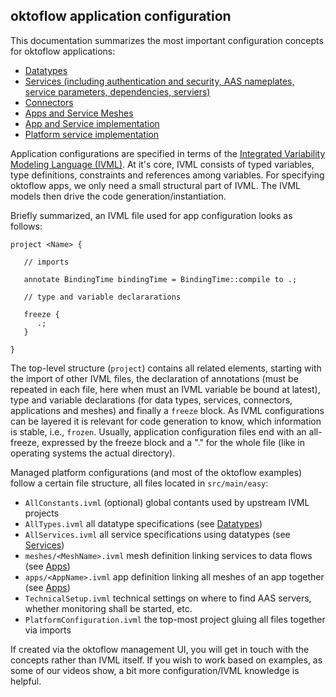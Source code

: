 ## oktoflow application configuration

This documentation summarizes the most important configuration concepts for oktoflow applications:
- [Datatypes](types.MD)
- [Services (including authentication and security, AAS nameplates, service parameters, dependencies, serviers)](services.MD)
- [Connectors](connectors.MD)
- [Apps and Service Meshes](apps.MD)
- [App and Service implementation](implementation.MD)
- [Platform service implementation](platform.MD)

Application configurations are specified in terms of the [Integrated Variability Modeling Language (IVML)](http://projects.sse.uni-hildesheim.de/easy/docs-git/docPreview/IVML%20Language%20Spec.pdf). At it's core, IVML consists of typed variables, type definitions, constraints and references among variables. For specifying oktoflow apps, we only need a small structural part of IVML. The IVML models then drive the code generation/instantiation.

Briefly summarized, an IVML file used for app configuration looks as follows:

```
project <Name> {

   // imports

   annotate BindingTime bindingTime = BindingTime::compile to .;

   // type and variable declararations
    
   freeze {
      .;
   }

}
```

The top-level structure (`project`) contains all related elements, starting with the import of other IVML files, the declaration of annotations (must be repeated in each file, here when must an IVML variable be bound at latest), type and variable declarations (for data types, services, connectors, applications and meshes) and finally a `freeze` block. As IVML configurations can be layered it is relevant for code generation to know, which information is stable, i.e., `frozen`. Usually, application configuration files end with an all-freeze, expressed by the freeze block and a "." for the whole file (like in operating systems the actual directory).

Managed platform configurations (and most of the oktoflow examples) follow a certain file structure, all files located in `src/main/easy`:
- `AllConstants.ivml` (optional) global contants used by upstream IVML projects
- `AllTypes.ivml` all datatype specifications (see [Datatypes](types.MD))
- `AllServices.ivml` all service specifications using datatypes (see [Services](services.MD))
- `meshes/<MeshName>.ivml` mesh definition linking services to data flows (see [Apps](apps.MD))
- `apps/<AppName>.ivml` app definition linking all meshes of an app together (see [Apps](apps.MD))
- `TechnicalSetup.ivml` technical settings on where to find AAS servers, whether monitoring shall be started, etc.
- `PlatformConfiguration.ivml` the top-most project gluing all files together via imports

If created via the oktoflow management UI, you will get in touch with the concepts rather than IVML itself. If you wish to work based on examples, as some of our videos show, a bit more configuration/IVML knowledge is helpful. 
